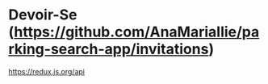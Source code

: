# Devoir-Se (https://github.com/AnaMariaIlie/parking-search-app/invitations)

https://redux.js.org/api
